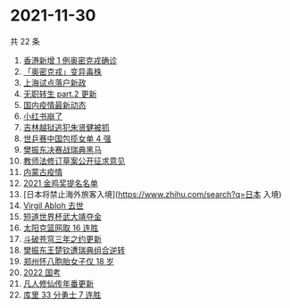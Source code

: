 # 2021-11-30

共 22 条

<!-- BEGIN -->
<!-- 最后更新时间 Tue Nov 30 2021 10:16:33 GMT+0800 (China Standard Time) -->

1. [香港新增 1 例奥密克戎确诊](https://www.zhihu.com/search?q=奥密克戎)
1. [「奥密克戎」变异毒株](https://www.zhihu.com/search?q=奥密克戎)
1. [上海试点落户新政](https://www.zhihu.com/search?q=上海落户)
1. [无职转生 part.2 更新](https://www.zhihu.com/search?q=无职转生)
1. [国内疫情最新动态](https://www.zhihu.com/search?q=疫情)
1. [小红书崩了](https://www.zhihu.com/search?q=小红书崩了)
1. [吉林越狱逃犯朱贤健被抓](https://www.zhihu.com/search?q=朱贤健)
1. [世乒赛中国包揽女单 4 强](https://www.zhihu.com/search?q=世乒赛)
1. [樊振东决赛战瑞典黑马](https://www.zhihu.com/search?q=世乒赛)
1. [教师法修订草案公开征求意见](https://www.zhihu.com/search?q=教师法)
1. [内蒙古疫情](https://www.zhihu.com/search?q=内蒙古疫情)
1. [2021 金鸡奖提名名单](https://www.zhihu.com/search?q=金鸡奖)
1. [日本将禁止海外旅客入境](https://www.zhihu.com/search?q=日本 入境)
1. [Virgil Abloh 去世](https://www.zhihu.com/search?q=VirgilAbloh)
1. [短道世界杯武大靖夺金](https://www.zhihu.com/search?q=短道世界杯)
1. [太阳克篮网取 16 连胜](https://www.zhihu.com/search?q=太阳)
1. [斗破苍穹三年之约更新](https://www.zhihu.com/search?q=斗破苍穹三年之约)
1. [樊振东王楚钦遭瑞典组合逆转](https://www.zhihu.com/search?q=休斯敦世乒赛)
1. [郑州怀八胞胎女子仅 18 岁](https://www.zhihu.com/search?q=郑州八胞胎)
1. [2022 国考](https://www.zhihu.com/search?q=国考)
1. [凡人修仙传年番更新](https://www.zhihu.com/search?q=凡人修仙传)
1. [库里 33 分勇士 7 连胜](https://www.zhihu.com/search?q=勇士)

<!-- END -->
